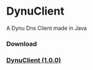 # DynuClient
 A Dynu Dns Client made in Java 
 
 ### Download
 ### [DynuClient (1.0.0)](https://github.com/sebad-git/DynuClient/blob/main/dist/DynuClient.jar)
